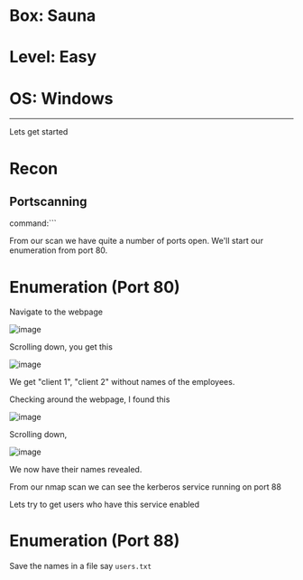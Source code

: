# Box: Sauna
# Level: Easy
# OS: Windows
<hr>

Lets get started

# Recon

## Portscanning

command:```

From our scan we have quite a number of ports open. We'll start our enumeration from port 80.


# Enumeration (Port 80)

Navigate to the webpage

![image](https://github.com/BlackAnon22/BlackAnon22.github.io/assets/67879936/a35169c7-f166-4380-adb4-70e41b244bf9)

Scrolling down, you get this

![image](https://github.com/BlackAnon22/BlackAnon22.github.io/assets/67879936/d671a083-af96-43c9-86d4-0e30202a01b5)

We get "client 1", "client 2" without names of the employees.

Checking around the webpage, I found this

![image](https://github.com/BlackAnon22/BlackAnon22.github.io/assets/67879936/af0f33fb-f7a7-44cc-805f-75d89736c0ca)

Scrolling down,

![image](https://github.com/BlackAnon22/BlackAnon22.github.io/assets/67879936/19d1cf2f-0a80-4616-bcde-87516f1060e3)

We now have their names revealed.

From our nmap scan we can see the kerberos service running on port 88

Lets try to get users who have this service enabled



# Enumeration (Port 88)

Save the names in a file say ```users.txt```






































